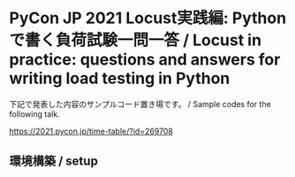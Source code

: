 # PyCon JP 2021 Locust実践編: Pythonで書く負荷試験一問一答 / Locust in practice: questions and answers for writing load testing in Python

下記で発表した内容のサンプルコード置き場です。 / Sample codes for the following talk.

https://2021.pycon.jp/time-table/?id=269708

## 環境構築 / setup
